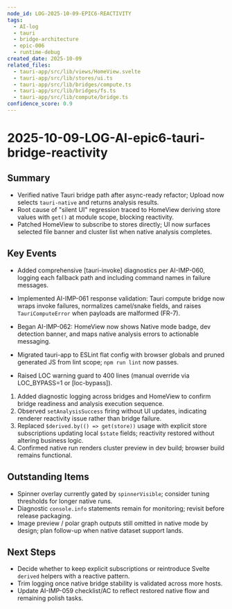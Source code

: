 ```yaml
---
node_id: LOG-2025-10-09-EPIC6-REACTIVITY
tags:
  - AI-log
  - tauri
  - bridge-architecture
  - epic-006
  - runtime-debug
created_date: 2025-10-09
related_files:
  - tauri-app/src/lib/views/HomeView.svelte
  - tauri-app/src/lib/stores/ui.ts
  - tauri-app/src/lib/bridges/compute.ts
  - tauri-app/src/lib/bridges/fs.ts
  - tauri-app/src/lib/compute/bridge.ts
confidence_score: 0.9
---
```


# 2025-10-09-LOG-AI-epic6-tauri-bridge-reactivity

## Summary
- Verified native Tauri bridge path after async-ready refactor; Upload now selects `tauri-native` and returns analysis results.
- Root cause of "silent UI" regression traced to HomeView deriving store values with `get()` at module scope, blocking reactivity.
- Patched HomeView to subscribe to stores directly; UI now surfaces selected file banner and cluster list when native analysis completes.

## Key Events

- Added comprehensive [tauri-invoke] diagnostics per AI-IMP-060, logging each fallback path and including command names in failure messages.
- Implemented AI-IMP-061 response validation: Tauri compute bridge now wraps invoke failures, normalizes camel/snake fields, and raises `TauriComputeError` when payloads are malformed (FR-7).

- Began AI-IMP-062: HomeView now shows Native mode badge, dev detection banner, and maps native analysis errors to actionable messaging.
- Migrated tauri-app to ESLint flat config with browser globals and pruned generated JS from lint scope; `npm run lint` now passes.
- Raised LOC warning guard to 400 lines (manual override via LOC_BYPASS=1 or [loc-bypass]).
1. Added diagnostic logging across bridges and HomeView to confirm bridge readiness and analysis execution sequence.
2. Observed `setAnalysisSuccess` firing without UI updates, indicating renderer reactivity issue rather than bridge failure.
3. Replaced `$derived.by(() => get(store))` usage with explicit store subscriptions updating local `$state` fields; reactivity restored without altering business logic.
4. Confirmed native run renders cluster preview in dev build; browser build remains functional.

## Outstanding Items
- Spinner overlay currently gated by `spinnerVisible`; consider tuning thresholds for longer native runs.
- Diagnostic `console.info` statements remain for monitoring; revisit before release packaging.
- Image preview / polar graph outputs still omitted in native mode by design; plan follow-up when native dataset support lands.

## Next Steps
- Decide whether to keep explicit subscriptions or reintroduce Svelte `derived` helpers with a reactive pattern.
- Trim logging once native bridge stability is validated across more hosts.
- Update AI-IMP-059 checklist/AC to reflect restored native flow and remaining polish tasks.

